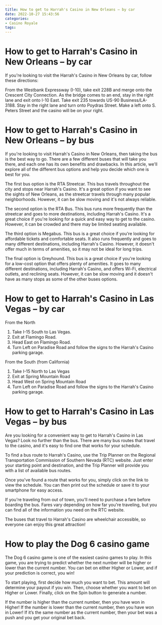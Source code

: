 ```yaml
---
title: How to get to Harrah's Casino in New Orleans – by car
date: 2022-10-27 15:43:56
categories:
- Casino Royale
tags:
---
```



#  How to get to Harrah's Casino in New Orleans – by car

If you're looking to visit the Harrah's Casino in New Orleans by car, follow these directions:

From the Westbank Expressway (I-10), take exit 228B and merge onto the Crescent City Connection.
As the bridge comes to an end, stay in the right lane and exit onto I-10 East.
Take exit 235 towards US-90 Business/LA-3188.
Stay in the right lane and turn onto Poydras Street.
Make a left onto S. Peters Street and the casino will be on your right.

#  How to get to Harrah's Casino in New Orleans – by bus

If you're looking to visit Harrah's Casino in New Orleans, then taking the bus is the best way to go. There are a few different buses that will take you there, and each one has its own benefits and drawbacks. In this article, we'll explore all of the different bus options and help you decide which one is best for you.

The first bus option is the RTA Streetcar. This bus travels throughout the city and stops near Harrah's Casino. It's a great option if you want to see the sights of New Orleans, as the streetcar travels through many popular neighborhoods. However, it can be slow moving and it's not always reliable.

The second option is the RTA Bus. This bus runs more frequently than the streetcar and goes to more destinations, including Harrah's Casino. It's a great choice if you're looking for a quick and easy way to get to the casino. However, it can be crowded and there may be limited seating available.

The third option is Megabus. This bus is a great choice if you're looking for affordable tickets and comfortable seats. It also runs frequently and goes to many different destinations, including Harrah's Casino. However, it doesn't offer much in terms of amenities, so it may not be ideal for long trips.

The final option is Greyhound. This bus is a great choice if you're looking for a low-cost option that offers plenty of amenities. It goes to many different destinations, including Harrah's Casino, and offers Wi-Fi, electrical outlets, and reclining seats. However, it can be slow moving and it doesn't have as many stops as some of the other buses options.

#  How to get to Harrah's Casino in Las Vegas – by car

From the North

1. Take I-15 South to Las Vegas.
2. Exit at Flamingo Road.
3. Head East on Flamingo Road. 
4. Turn Left on Paradise Road and follow the signs to the Harrah's Casino parking garage.

From the South (from California)
1. Take I-15 North to Las Vegas
2. Exit at Spring Mountain Road 
3. Head West on Spring Mountain Road 
4. Turn Left on Paradise Road and follow the signs to the Harrah's Casino parking garage.

#  How to get to Harrah's Casino in Las Vegas – by bus

Are you looking for a convenient way to get to Harrah's Casino in Las Vegas? Look no further than the bus. There are many bus routes that travel to the casino, and it's easy to find one that works for your schedule.

To find a bus route to Harrah's Casino, use the Trip Planner on the Regional Transportation Commission of Southern Nevada (RTC) website. Just enter your starting point and destination, and the Trip Planner will provide you with a list of available bus routes.

Once you've found a route that works for you, simply click on the link to view the schedule. You can then print out the schedule or save it to your smartphone for easy access.

If you're traveling from out of town, you'll need to purchase a fare before boarding the bus. Fares vary depending on how far you're traveling, but you can find all of the information you need on the RTC website.

The buses that travel to Harrah's Casino are wheelchair accessible, so everyone can enjoy this great attraction!

#  How to play the Dog 6 casino game

The Dog 6 casino game is one of the easiest casino games to play. In this game, you are trying to predict whether the next number will be higher or lower than the current number. You can bet on either Higher or Lower, and if your prediction is correct, you win!

To start playing, first decide how much you want to bet. This amount will determine your payout if you win. Then, choose whether you want to bet on Higher or Lower. Finally, click on the Spin button to generate a number.

If the number is higher than the current number, then you have won in Higher! If the number is lower than the current number, then you have won in Lower! If it’s the same number as the current number, then your bet was a push and you get your original bet back.